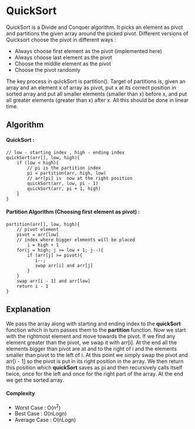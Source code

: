 # QuickSort

QuickSort is a Divide and Conquer algorithm. It picks an element as pivot and partitions the given array around the picked pivot. Different versions of Quicksort choose the pivot in different ways : 
 - Always choose first element as the pivot (implemented here)
 - Always choose last element as the pivot
 - Choose the middle element as the pivot
 - Choose the pivot randomly

The key process in quickSort is partition(). Target of partitions is, given an array and an element x of array as pivot, put x at its correct position in sorted array and put all smaller elements (smaller than x) before x, and put all greater elements (greater than x) after x. All this should be done in linear time.
## Algorithm

#### QuickSort : 
```
// low - starting index , high - ending index
quickSort(arr[], low, high){
    if (low < high){	
	    // pi is the partition index
	    pi = partition(arr, high, low)
	    // arr[pi] is  now at the right position
		quickSort(arr, low, pi - 1)
 		quickSort(arr, pi + 1, high)
 	}
}
```

#### Partition Algorithm (Choosing first element as pivot) : 
```
partition(arr[], low, high){
	// pivot element
 	pivot = arr[low]
 	// index where bigger elements will be placed
        i = high + 1
	for(j = high; j >= low + 1; j--){
 		if (arr[j] >= pivot){
		   i--;
		   swap arr[i] and arr[j]
		}
	}
    swap arr[i - 1] and arr[low]
    return i - 1
}
```
## Explanation

We pass the array along with starting and ending index to the **quickSort** function which in turn passes them to the **partition** function. Now we start with the rightmost element and move towards the pivot. If we find any element greater than the pivot, we swap it with arr[i]. At the end all the elements bigger than pivot are at and to the right of i and the elements smaller than pivot to the left of i. At this point we simply swap the pivot and arr[i - 1] so the pivot is put in its right position in the array. We then return this position which **quickSort** saves as pi and then recursively calls itself twice, once for the left and once for the right part of the array. At the end we get the sorted array.

#### Complexity

 - Worst Case : O(n<sup>2</sup>)
 - Best Case : O(nLogn)
 - Average Case : O(nLogn)

